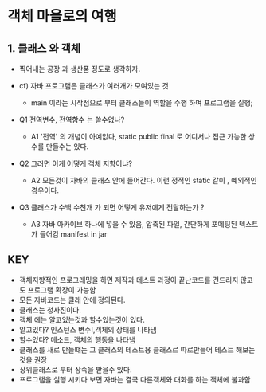 # 객체 마을로의 여행

## 1. 클래스 와 객체

- 찍어내는 공장 과 생산품 정도로 생각하자.
- cf) 자바 프로그램은 클래스가 여러개가 모여있는 것

  - main 이라는 시작점으로 부터 클래스들이 역할을 수행 하며 프로그램을 실행;

- Q1 전역변수, 전역함수 는 쓸수없나?

  - A1 '전역' 의 개념이 아예없다, static public final 로 어디서나 접근 가능한 상수를 만들수는 있다.

- Q2 그러면 이게 어떻게 객체 지향이냐?

  - A2 모든것이 자바의 클래스 안에 들어간다. 이런 정적인 static 같이 , 예외적인 경우이다.

- Q3 클래스가 수백 수천개 가 되면 어떻게 유저에게 전달하는가 ?
  - A3 자바 아카이브 하나에 넣을 수 있음, 압축된 파일, 간단하게 포메팅된 텍스트가 들어감 manifest in jar

## KEY

- 객체지향적인 프로그래밍을 하면 제작과 테스트 과정이 끝난코드를 건드리지 않고도 프로그램 확장이 가능함
- 모든 자바코드는 클래 안에 정의된다.
- 클래스는 청사진이다.
- 객체 에는 알고있는것과 할수있는것이 있다.
- 알고있다? 인스턴스 변수!,객체의 상태를 나타냄
- 할수있다? 메소드, 객체의 행동을 나타냄
- 클래스를 새로 만들떄는 그 클래스의 테스트용 클래스르 따로만들어 테스트 해보는것을 권장
- 상위클래스로 부터 상속을 받을수 있다.
- 프로그램을 실행 시키다 보면 자바는 결국 다른객체와 대화를 하는 객체에 불과함
